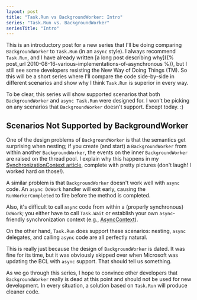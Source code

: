 ```yaml
---
layout: post
title: "Task.Run vs BackgroundWorker: Intro"
series: "Task.Run vs. BackgroundWorker"
seriesTitle: "Intro"
---
```

This is an introductory post for a new series that I'll be doing comparing `BackgroundWorker` to `Task.Run` (in an `async` style). I always recommend `Task.Run`, and I have already written [a long post describing why]({% post_url 2010-08-16-various-implementations-of-asynchronous %}), but I still see some developers resisting the New Way of Doing Things (TM). So this will be a short series where I'll compare the code side-by-side in different scenarios and show why I think `Task.Run` is superior in every way.

To be clear, this series will show supported scenarios that both `BackgroundWorker` and `async Task.Run` were designed for. I won't be picking on any scenarios that `BackgroundWorker` doesn't support. Except today. :)

## Scenarios Not Supported by BackgroundWorker

One of the design problems of `BackgroundWorker` is that the semantics get surprising when nesting; if you create (and start) a `BackgroundWorker` from within another `BackgroundWorker`, the events on the inner `BackgroundWorker` are raised on the thread pool. I explain why this happens in my [SynchronizationContext article](http://msdn.microsoft.com/en-us/magazine/gg598924.aspx), complete with pretty pictures (don't laugh! I worked hard on those!).

A similar problem is that `BackgroundWorker` doesn't work well with `async` code. An `async DoWork` handler will exit early, causing the `RunWorkerCompleted` to fire before the method is completed.

Also, it's difficult to call `async` code from within a (properly synchronous) `DoWork`; you either have to call `Task.Wait` or establish your own `async`-friendly synchronization context (e.g., [AsyncContext](https://nitoasyncex.codeplex.com/wikipage?title=AsyncContext)).

On the other hand, `Task.Run` does support these scenarios: nesting, `async` delegates, and calling `async` code are all perfectly natural.

This is really just because the design of `BackgroundWorker` is dated. It was fine for its time, but it was obviously skipped over when Microsoft was updating the BCL with `async` support. That should tell us something.

As we go through this series, I hope to convince other developers that `BackgroundWorker` really is dead at this point and should not be used for new development. In every situation, a solution based on `Task.Run` will produce cleaner code.


